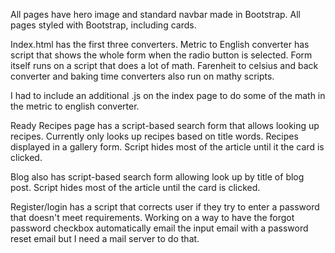 All pages have hero image and standard navbar made in Bootstrap. All pages styled with Bootstrap, including cards. 

Index.html has the first three converters. Metric to English converter has script that shows the whole form when the radio button is selected. Form itself runs on a script
that does a lot of math. Farenheit to celsius and back converter and baking time converters also run on mathy scripts. 

I had to include an additional .js on the index page to do some of the math in the metric to english converter. 

Ready Recipes page has a script-based search form that allows looking up recipes. Currently only looks up recipes based on title words. Recipes displayed in a gallery form. 
Script hides most of the article until it the card is clicked. 

Blog also has script-based search form allowing look up by title of blog post. Script hides most of the article until the card is clicked. 

Register/login has a script that corrects user if they try to enter a password that doesn't meet requirements. Working on a way to have the forgot password checkbox 
automatically email the input email with a password reset email but I need a mail server to do that. 

